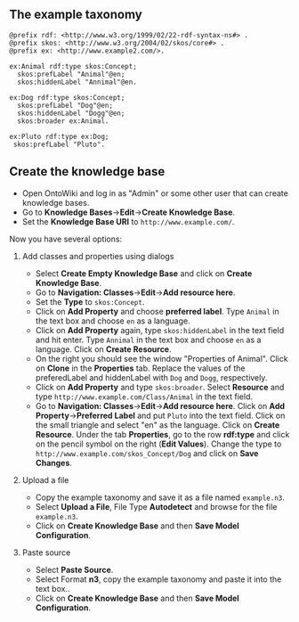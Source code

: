 ## The example taxonomy

    @prefix rdf: <http://www.w3.org/1999/02/22-rdf-syntax-ns#> .
    @prefix skos: <http://www.w3.org/2004/02/skos/core#> .
    @prefix ex: <http://www.example2.com/>.

    ex:Animal rdf:type skos:Concept;
      skos:prefLabel "Animal"@en;
      skos:hiddenLabel "Annimal"@en.

    ex:Dog rdf:type skos:Concept;
      skos:prefLabel "Dog"@en;
      skos:hiddenLabel "Dogg"@en;
      skos:broader ex:Animal.

    ex:Pluto rdf:type ex:Dog;
     skos:prefLabel "Pluto".                                                              

## Create the knowledge base
- Open OntoWiki and log in as "Admin" or some other user that can create knowledge bases.
- Go to **Knowledge Bases**->**Edit**->**Create Knowledge Base**.
- Set the **Knowledge Base URI** to `http://www.example.com/`.

Now you have several options:

1.  Add classes and properties using dialogs
    - Select **Create Empty Knowledge Base** and click on **Create Knowledge Base**.
    - Go to **Navigation: Classes**->**Edit**->**Add resource here**.
    - Set the **Type** to `skos:Concept`.
    - Click on **Add Property** and choose **preferred label**. Type `Animal` in the text box and choose `en` as a language.
    - Click on **Add Property** again, type `skos:hiddenLabel` in the text field and hit enter. Type `Annimal` in the text box and choose `en` as a language. Click on **Create Resource**.
    - On the right you should see the window "Properties of Animal". Click on **Clone** in the **Properties** tab. Replace the values of the preferedLabel and hiddenLabel with `Dog` and `Dogg`, respectively.
    - Click on **Add Property** and type `skos:broader`. Select **Resource** and type `http://www.example.com/Class/Animal` in the text field.
    - Go to **Navigation: Classes**->**Edit**->**Add resource here**. Click on **Add Property**->**Preferred Label** and put `Pluto` into the text field. Click on the small triangle and select "en" as the language. Click on **Create Resource**. Under the tab **Properties**, go to the row **rdf:type** and click on the pencil symbol on the right (**Edit Values**). Change the type to `http://www.example.com/skos_Concept/Dog` and click on **Save Changes**.

2. Upload a file
    - Copy the example taxonomy and save it as a file named `example.n3`.
    - Select **Upload a File**, File Type **Autodetect** and browse for the file `example.n3`.
    - Click on **Create Knowledge Base** and then **Save Model Configuration**.

3. Paste source
    - Select **Paste Source**.
    - Select Format **n3**, copy the example taxonomy and paste it into the text box..
    - Click on **Create Knowledge Base** and then **Save Model Configuration**.